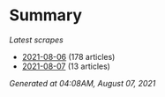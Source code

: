 # Summary
*Latest scrapes*
* [2021-08-06](https://github.com/nuuuwan/news_lk/blob/data/news_lk.2021-08-06.json) (178 articles)
* [2021-08-07](https://github.com/nuuuwan/news_lk/blob/data/news_lk.2021-08-07.json) (13 articles)

*Generated at 04:08AM, August 07, 2021*